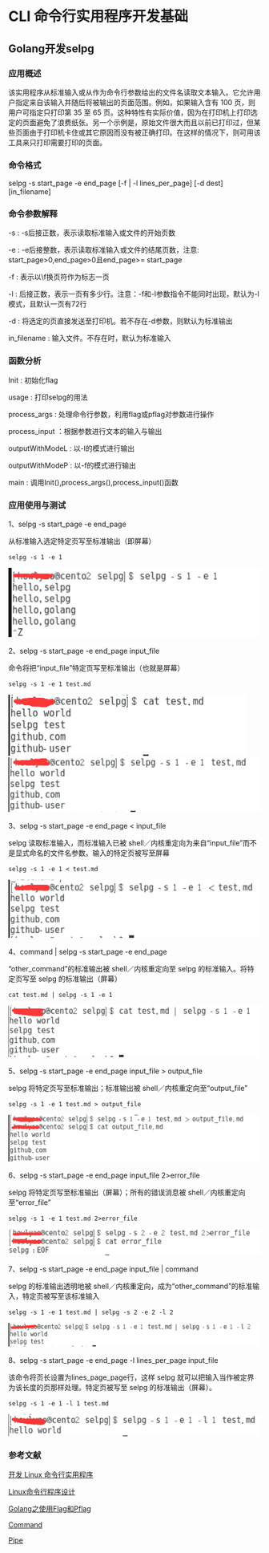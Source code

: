 
# CLI 命令行实用程序开发基础

## Golang开发selpg

### 应用概述
该实用程序从标准输入或从作为命令行参数给出的文件名读取文本输入。它允许用户指定来自该输入并随后将被输出的页面范围。例如，如果输入含有 100 页，则用户可指定只打印第 35 至 65 页。这种特性有实际价值，因为在打印机上打印选定的页面避免了浪费纸张。另一个示例是，原始文件很大而且以前已打印过，但某些页面由于打印机卡住或其它原因而没有被正确打印。在这样的情况下，则可用该工具来只打印需要打印的页面。

### 命令格式
selpg -s start_page -e end_page [-f | -l lines_per_page] [-d dest] [in_filename]

### 命令参数解释
-s : -s后接正数，表示读取标准输入或文件的开始页数

-e : -e后接整数，表示读取标准输入或文件的结尾页数，注意: start_page>0,end_page>0且end_page>= start_page

-f : 表示以\f换页符作为标志一页

-l : 后接正数，表示一页有多少行。注意：-f和-l参数指令不能同时出现，默认为-l模式，且默认一页有72行

-d : 将选定的页直接发送至打印机。若不存在-d参数，则默认为标准输出

in_filename : 输入文件。不存在时，默认为标准输入

### 函数分析
Init : 初始化flag

usage : 打印selpg的用法

process_args : 处理命令行参数，利用flag或pflag对参数进行操作

process_input ：根据参数进行文本的输入与输出

outputWithModeL : 以-l的模式进行输出

outputWithModeP : 以-f的模式进行输出

main : 调用Init(),process_args(),process_input()函数


### 应用使用与测试

1、selpg -s start_page -e end_page

从标准输入选定特定页写至标准输出（即屏幕）

```
selpg -s 1 -e 1 
```
![image](https://github.com/Howlyao/selpg/blob/master/image/1.png)

2、selpg -s start_page -e end_page input_file

命令将把“input_file”特定页写至标准输出（也就是屏幕）

```
selpg -s 1 -e 1 test.md
```
![image](https://github.com/Howlyao/selpg/blob/master/image/2.png)
![image](https://github.com/Howlyao/selpg/blob/master/image/3.png)

3、selpg -s start_page -e end_page < input_file

selpg 读取标准输入，而标准输入已被 shell／内核重定向为来自“input_file”而不是显式命名的文件名参数。输入的特定页被写至屏幕

```
selpg -s 1 -e 1 < test.md
```
![image](https://github.com/Howlyao/selpg/blob/master/image/4.png)

4、command | selpg -s start_page -e end_page

“other_command”的标准输出被 shell／内核重定向至 selpg 的标准输入。将特定页写至 selpg 的标准输出（屏幕）

```
cat test.md | selpg -s 1 -e 1
```
![image](https://github.com/Howlyao/selpg/blob/master/image/5.png)

5、selpg -s start_page -e end_page input_file > output_file

selpg 将特定页写至标准输出；标准输出被 shell／内核重定向至“output_file”
```
selpg -s 1 -e 1 test.md > output_file
```
![image](https://github.com/Howlyao/selpg/blob/master/image/6.png)

6、selpg -s start_page -e end_page input_file 2>error_file

selpg 将特定页写至标准输出（屏幕）；所有的错误消息被 shell／内核重定向至“error_file”
```
selpg -s 1 -e 1 test.md 2>error_file
```
![image](https://github.com/Howlyao/selpg/blob/master/image/7.png)

7、selpg -s start_page -e end_page input_file | command

selpg 的标准输出透明地被 shell／内核重定向，成为“other_command”的标准输入，特定页被写至该标准输入

```
selpg -s 1 -e 1 test.md | selpg -s 2 -e 2 -l 2
```
![image](https://github.com/Howlyao/selpg/blob/master/image/8.png)

8、selpg -s start_page -e end_page -l lines_per_page input_file

该命令将页长设置为lines_page_page行，这样 selpg 就可以把输入当作被定界为该长度的页那样处理。特定页被写至 selpg 的标准输出（屏幕）。
```
selpg -s 1 -e 1 -l 1 test.md 
```
![image](https://github.com/Howlyao/selpg/blob/master/image/9.png)

### 参考文献

[开发 Linux 命令行实用程序](https://www.ibm.com/developerworks/cn/linux/shell/clutil/index.html)

[Linux命令行程序设计](https://wenku.baidu.com/view/c7cf91ee5ef7ba0d4a733b58.html)

[Golang之使用Flag和Pflag](https://o-my-chenjian.com/2017/09/20/Using-Flag-And-Pflag-With-Golang/)

[Command](https://godoc.org/os/exec#example-Command)

[Pipe](https://godoc.org/io#Pipe)
